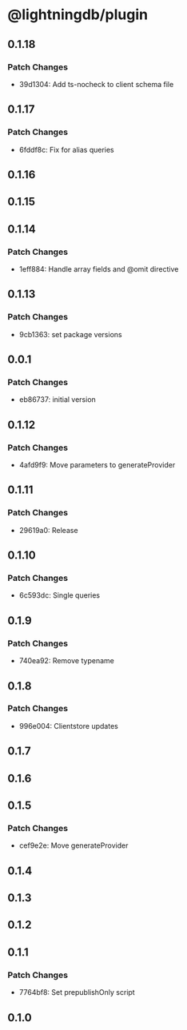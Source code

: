 # @lightningdb/plugin

## 0.1.18

### Patch Changes

- 39d1304: Add ts-nocheck to client schema file

## 0.1.17

### Patch Changes

- 6fddf8c: Fix for alias queries

## 0.1.16

## 0.1.15

## 0.1.14

### Patch Changes

- 1eff884: Handle array fields and @omit directive

## 0.1.13

### Patch Changes

- 9cb1363: set package versions

## 0.0.1

### Patch Changes

- eb86737: initial version

## 0.1.12

### Patch Changes

- 4afd9f9: Move parameters to generateProvider

## 0.1.11

### Patch Changes

- 29619a0: Release

## 0.1.10

### Patch Changes

- 6c593dc: Single queries

## 0.1.9

### Patch Changes

- 740ea92: Remove typename

## 0.1.8

### Patch Changes

- 996e004: Clientstore updates

## 0.1.7

## 0.1.6

## 0.1.5

### Patch Changes

- cef9e2e: Move generateProvider

## 0.1.4

## 0.1.3

## 0.1.2

## 0.1.1

### Patch Changes

- 7764bf8: Set prepublishOnly script

## 0.1.0
